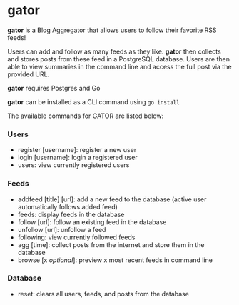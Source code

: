 # **gator**

**gator** is a Blog Aggregator that allows users to follow their favorite RSS feeds!

Users can add and follow as many feeds as they like. **gator** then collects and stores posts from these feed in a PostgreSQL database. Users are then able to view summaries in the command line and access the full post via the provided URL. 

**gator** requires Postgres and Go


**gator** can be installed as a CLI command using `go install`

The available commands for GATOR are listed below:
### Users
- register [username]: register a new user
- login [username]: login a registered user
- users: view currently registered users

### Feeds
- addfeed [title] [url]: add a new feed to the database (active user automatically follows added feed)
- feeds: display feeds in the database
- follow [url]: follow an existing feed in the database
- unfollow [url]: unfollow a feed
- following: view currently followed feeds
- agg [time]: collect posts from the internet and store them in the database
- browse [x *optional*]: preview x most recent feeds in command line

### Database
- reset: clears all users, feeds, and posts from the database


